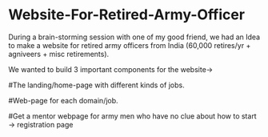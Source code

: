 # Website-For-Retired-Army-Officer

During a brain-storming session with one of my good friend, we had an Idea to make a website for retired army officers from India (60,000 retires/yr + agniveers + misc retirements).

We wanted to build 3 important components for the website->

#The landing/home-page with different kinds of jobs.

#Web-page for each domain/job.


#Get a mentor webpage for army men who have no clue about how to start
  -> registration page 

